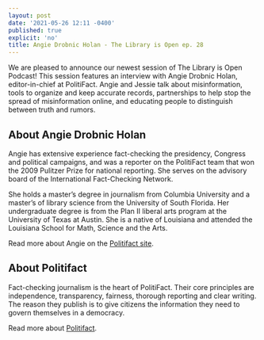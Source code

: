 ```yaml
---
layout: post
date: '2021-05-26 12:11 -0400'
published: true
explicit: 'no'
title: Angie Drobnic Holan - The Library is Open ep. 28
---
```

We are pleased to announce our newest session of The Library is Open Podcast! This session features an interview with Angie Drobnic Holan, editor-in-chief at PolitiFact. Angie and Jessie talk about misinformation, tools to organize and keep accurate records, partnerships to help stop the spread of misinformation online, and educating people to distinguish between truth and rumors. 

## About Angie Drobnic Holan

Angie has extensive experience fact-checking the presidency, Congress and political campaigns, and was a reporter on the PolitiFact team that won the 2009 Pulitzer Prize for national reporting. She serves on the advisory board of the International Fact-Checking Network.

She holds a master’s degree in journalism from Columbia University and a master’s of library science from the University of South Florida. Her undergraduate degree is from the Plan II liberal arts program at the University of Texas at Austin. She is a native of Louisiana and attended the Louisiana School for Math, Science and the Arts.

Read more about Angie on the [Politifact site](https://www.politifact.com/staff/angie-drobnic-holan/ "Politifact site").

## About Politifact

Fact-checking journalism is the heart of PolitiFact. Their core principles are independence, transparency, fairness, thorough reporting and clear writing. The reason they publish is to give citizens the information they need to govern themselves in a democracy.

Read more about [Politifact](https://www.politifact.com/ "Politifact").
